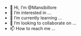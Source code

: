 - 👋 Hi, I’m @Mansibillore
- 👀 I’m interested in ...
- 🌱 I’m currently learning ...
- 💞️ I’m looking to collaborate on ...
- 📫 How to reach me ...

<!---
Mansibillore/Mansibillore is a ✨ special ✨ repository because its `README.md` (this file) appears on your GitHub profile.
You can click the Preview link to take a look at your changes.
--->
